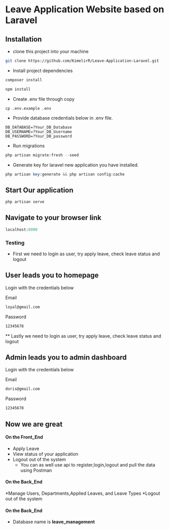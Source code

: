 # Leave Application Website based on Laravel

## Installation

* clone this project into your machine

```bash
git clone https://github.com/KimelirR/Leave-Application-Laravel.git
```

* Install project dependencies

```php
composer install
```

```javascript
npm install
```

* Create .env file through copy

```
cp .env.example .env
```
 
* Provide database credentials below in .env file.

```
DB_DATABASE=?Your_DB_Database
DB_USERNAME=?Your_DB_Username
DB_PASSWORD=?Your_DB_password
```

* Run migrations 

```php
php artisan migrate:fresh --seed 
```

* Generate key for laravel new application you have installed.

```php
php artisan key:generate && php artisan config:cache
```

## Start Our application

```php
php artisan serve
```

## Navigate to your browser link 

```php 
localhost:8000
```

### Testing

* First we need to login as user, try apply leave, check leave status and logout

## User leads you to homepage
<p> Login with the credentials below</p>

Email

```bash
loyal@gmail.com
```

Password

```bash
12345678
```

**  Lastly we need to login as user, try apply leave, check leave status and logout

## Admin leads you to admin dashboard
<p> Login with the credentials below</p>

Email

```bash
doris@gmail.com
```

Password

```bash
12345678
```

## Now we are great

#### On the Front_End
* Apply Leave
* View status of your application
* Logout out of the system
  * You can as well use api to register,login,logout and pull the data using Postman

#### On the Back_End
*Manage Users, Departments,Applied Leaves, and Leave Types
*Logout out of the system
           
#### On the Back_End
* Database name is **leave_management** 


